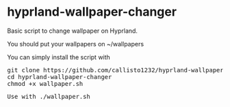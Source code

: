 # hyprland-wallpaper-changer
Basic script to change wallpaper on Hyprland.

You should put your wallpapers on ~/wallpapers 

You can simply install the script with 

<pre>
git clone https://github.com/callisto1232/hyprland-wallpaper-changer.git
cd hyprland-wallpaper-changer
chmod +x wallpaper.sh  
<pre>
Use with ./wallpaper.sh 
